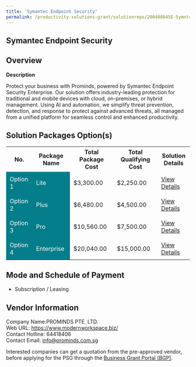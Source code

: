 ```yaml
---
title: 'Symantec Endpoint Security'
permalink: /productivity-solutions-grant/solutionrepo/200408845E-Symntc-Endpont-Scurty-G
---
```


## Symantec Endpoint Security

## Overview

**Description**

Protect your business with Prominds, powered by Symantec Endpoint Security Enterprise. Our solution offers industry-leading protection for traditional and mobile devices with cloud, on-premises, or hybrid management. Using AI and automation, we simplify threat prevention, detection, and response to protect against advanced threats, all managed from a unified platform for seamless control and enhanced productivity.

## Solution Packages Option(s)

<table>
<tr>
<th><b>No.</b></th>
<th><b>Package Name</b></th>
<th><b>Total Package Cost</b></th>
<th><b>Total Qualifying Cost</b></th>
<th><b>Solution Details</b></th>
</tr>
<tr>
<td style='padding: 10px; background-color: #037E8A; color: #FFFFFF;'>Option 1</td>
<td style='padding: 10px; background-color: #037E8A; color: #FFFFFF;'>Lite</td>
<td style='padding: 10px;'>$3,300.00</td>
<td style='padding: 10px;'>$2,250.00</td>
<td style='padding: 10px;'><a href='/psg/200408845E_20240136_30012025_Desensitised_Annex3_Part1.pdf' target='_blank'>View Details</a></td>
</tr>
<tr>
<td style='padding: 10px; background-color: #037E8A; color: #FFFFFF;'>Option 2</td>
<td style='padding: 10px; background-color: #037E8A; color: #FFFFFF;'>Plus</td>
<td style='padding: 10px;'>$6,480.00</td>
<td style='padding: 10px;'>$4,500.00</td>
<td style='padding: 10px;'><a href='/psg/200408845E_20240136_30012025_Desensitised_Annex3_Part2.pdf' target='_blank'>View Details</a></td>
</tr>
<tr>
<td style='padding: 10px; background-color: #037E8A; color: #FFFFFF;'>Option 3</td>
<td style='padding: 10px; background-color: #037E8A; color: #FFFFFF;'>Pro</td>
<td style='padding: 10px;'>$10,560.00</td>
<td style='padding: 10px;'>$7,500.00</td>
<td style='padding: 10px;'><a href='/psg/200408845E_20240136_30012025_Desensitised_Annex3_Part3.pdf' target='_blank'>View Details</a></td>
</tr>
<tr>
<td style='padding: 10px; background-color: #037E8A; color: #FFFFFF;'>Option 4</td>
<td style='padding: 10px; background-color: #037E8A; color: #FFFFFF;'>Enterprise</td>
<td style='padding: 10px;'>$20,040.00</td>
<td style='padding: 10px;'>$15,000.00</td>
<td style='padding: 10px;'><a href='/psg/200408845E_20240136_30012025_Desensitised_Annex3_Part4.pdf' target='_blank'>View Details</a></td>
</tr>
</table>

## Mode and Schedule of Payment

 - Subscription / Leasing

## Vendor Information

 Company Name:PROMINDS PTE. LTD.<br>Web URL: https://www.modernworkspace.biz/ <br>Contact Hotline: 64418406 <br>Contact Email: info@prominds.com.sg <br>

Interested companies can get a quotation from the pre-approved vendor, before applying for the PSG through the <a href='https://www.businessgrants.gov.sg/' target='_blank' rel='noopener'>Business Grant Portal (BGP)</a>.

<script src="/jquery/resize-tables.js"></script>

